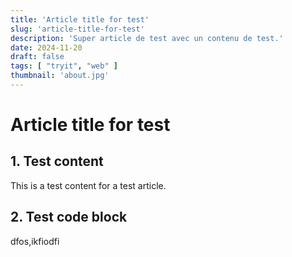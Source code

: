 ```yaml
---
title: 'Article title for test'
slug: 'article-title-for-test'
description: 'Super article de test avec un contenu de test.'
date: 2024-11-20
draft: false
tags: [ "tryit", "web" ]
thumbnail: 'about.jpg'
---
```


# Article title for test

## 1. Test content

This is a test content for a test article.

## 2. Test code block

dfos,ikfiodfi
